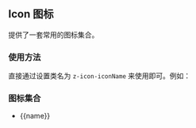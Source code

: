 <script>
  import icons from '@/icon'
  export default {
    data(){
      return {
        input: '',
        icons
      }
    },
    methods: {
      searchIcon(ev) {
        this.icons = icons.filter(v => v.includes(ev))
      }
    }
  }
</script>

## Icon 图标

提供了一套常用的图标集合。

### 使用方法

直接通过设置类名为 `z-icon-iconName` 来使用即可。例如：


### 图标集合
<z-row>
  <z-input placeholder="搜索图标" v-model="input" @input="searchIcon" />
</z-row>
<ul class="icon-list">
  <li v-for="name in icons" :key="name">
    <span>
      <i :class="name"></i>
      <span class="icon-name">{{name}}</span>
    </span>
  </li>
</ul>
